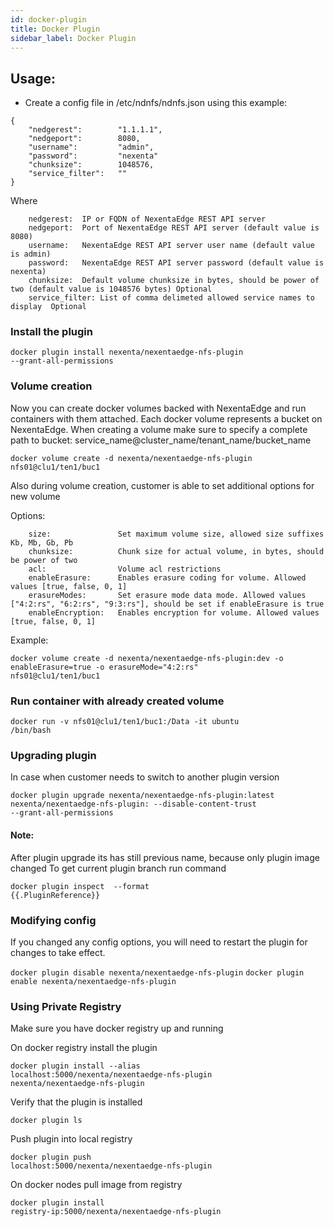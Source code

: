 ```yaml
---
id: docker-plugin
title: Docker Plugin
sidebar_label: Docker Plugin
---
```


## Usage:
* Create a config file in /etc/ndnfs/ndnfs.json using this example:

```
{
    "nedgerest":        "1.1.1.1",
    "nedgeport":        8080,
    "username":         "admin",
    "password":         "nexenta"
    "chunksize":        1048576,
    "service_filter":   ""
}
```

Where
```
    nedgerest:  IP or FQDN of NexentaEdge REST API server
    nedgeport:  Port of NexentaEdge REST API server (default value is 8080)
    username:   NexentaEdge REST API server user name (default value is admin)
    password:   NexentaEdge REST API server password (default value is nexenta)
    chunksize:  Default volume chunksize in bytes, should be power of two (default value is 1048576 bytes) Optional
    service_filter: List of comma delimeted allowed service names to display  Optional
```
### Install the plugin

<code>docker plugin install nexenta/nexentaedge-nfs-plugin --grant-all-permissions</code>

### Volume creation
 Now you can create docker volumes backed with NexentaEdge and run containers with them attached. Each docker volume represents a bucket on NexentaEdge. When creating a volume make sure to specify a complete path to bucket: service_name@cluster_name/tenant_name/bucket_name

<code>docker volume create -d nexenta/nexentaedge-nfs-plugin nfs01@clu1/ten1/buc1</code>

Also during volume creation, customer is able to set additional options for new volume

Options:

```
    size:               Set maximum volume size, allowed size suffixes Kb, Mb, Gb, Pb
    chunksize:          Chunk size for actual volume, in bytes, should be power of two
    acl:                Volume acl restrictions
    enableErasure:      Enables erasure coding for volume. Allowed values [true, false, 0, 1]
    erasureModes:       Set erasure mode data mode. Allowed values ["4:2:rs", "6:2:rs", "9:3:rs"], should be set if enableErasure is true
    enableEncryption:   Enables encryption for volume. Allowed values [true, false, 0, 1]
```
Example:

<code>docker volume create -d nexenta/nexentaedge-nfs-plugin:dev -o enableErasure=true -o erasureMode="4:2:rs" nfs01@clu1/ten1/buc1</code>

### Run container with already created volume
<code>docker run -v nfs01@clu1/ten1/buc1:/Data -it ubuntu /bin/bash</code>

### Upgrading plugin
In case when customer needs to switch to another plugin version

<code>docker plugin upgrade nexenta/nexentaedge-nfs-plugin:latest nexenta/nexentaedge-nfs-plugin:<New version tag> --disable-content-trust --grant-all-permissions</code>

#### Note:
After plugin upgrade its has still previous name, because only plugin image changed 
To get current plugin branch run command 

<code>docker plugin inspect <plugin name> --format {{.PluginReference}}</code>

### Modifying config
If you changed any config options, you will need to restart the plugin for changes to take effect.

<code>docker plugin disable nexenta/nexentaedge-nfs-plugin</code>
<code>docker plugin enable nexenta/nexentaedge-nfs-plugin</code>

### Using Private Registry

Make sure you have docker registry up and running

On docker registry install the plugin

<code>docker plugin install --alias localhost:5000/nexenta/nexentaedge-nfs-plugin nexenta/nexentaedge-nfs-plugin</code>

Verify that the plugin is installed 

<code>docker plugin ls</code>

Push plugin into local registry

<code>docker plugin push localhost:5000/nexenta/nexentaedge-nfs-plugin</code>


On docker nodes pull image from registry

<code>docker plugin install registry-ip:5000/nexenta/nexentaedge-nfs-plugin<code>
